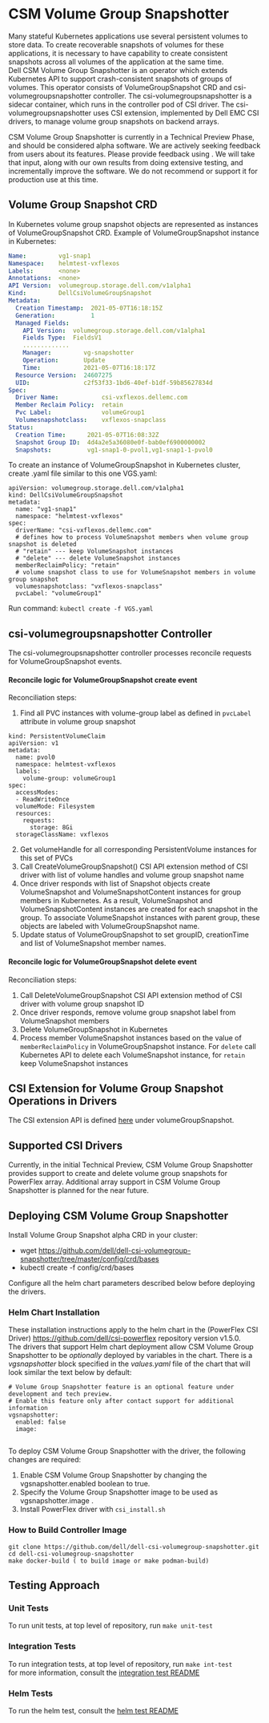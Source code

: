 # CSM Volume Group Snapshotter
Many stateful Kubernetes applications use several persistent volumes to store data. 
To create recoverable snapshots of volumes for these applications, it is necessary to have capability to create 
consistent snapshots across all volumes of the application at the same time.  
Dell CSM Volume Group Snapshotter is an operator which extends Kubernetes API to support crash-consistent 
snapshots of groups of volumes. 
This operator consists of VolumeGroupSnapshot CRD and csi-volumegroupsnapshotter controller. The csi-volumegroupsnapshotter
is a sidecar container, which runs in the controller pod of CSI driver.
The csi-volumegroupsnapshotter uses CSI extension, implemented by Dell EMC CSI drivers, to manage volume group snapshots on 
backend arrays. 

CSM Volume Group Snapshotter is currently in a Technical Preview Phase, and should be considered alpha software. 
We are actively seeking feedback from users about its features.
Please provide feedback using <TBD> .
We will take that input, along with our own results from doing extensive testing, 
and incrementally improve the software. We do not recommend or support it for production use at this time.

## Volume Group Snapshot CRD
In Kubernetes volume group snapshot objects are represented as instances of VolumeGroupSnapshot CRD.
Example of VolumeGroupSnapshot instance in Kubernetes:
```yaml
Name:         vg1-snap1
Namespace:    helmtest-vxflexos
Labels:       <none>
Annotations:  <none>
API Version:  volumegroup.storage.dell.com/v1alpha1
Kind:         DellCsiVolumeGroupSnapshot
Metadata:
  Creation Timestamp:  2021-05-07T16:18:15Z
  Generation:          1
  Managed Fields:
    API Version:  volumegroup.storage.dell.com/v1alpha1
    Fields Type:  FieldsV1
    .............
    Manager:         vg-snapshotter
    Operation:       Update
    Time:            2021-05-07T16:18:17Z
  Resource Version:  24607275
  UID:               c2f53f33-1bd6-40ef-b1df-59b85627834d
Spec:
  Driver Name:            csi-vxflexos.dellemc.com
  Member Reclaim Policy:  retain
  Pvc Label:              volumeGroup1
  Volumesnapshotclass:    vxflexos-snapclass
Status:
  Creation Time:      2021-05-07T16:08:32Z
  Snapshot Group ID:  4d4a2e5a36080e0f-bab0ef6900000002
  Snapshots:          vg1-snap1-0-pvol1,vg1-snap1-1-pvol0

```
To create an instance of VolumeGroupSnapshot in Kubernetes cluster, create .yaml file similar to this one VGS.yaml:
```
apiVersion: volumegroup.storage.dell.com/v1alpha1 
kind: DellCsiVolumeGroupSnapshot 
metadata:
  name: "vg1-snap1"
  namespace: "helmtest-vxflexos"
spec:
  driverName: "csi-vxflexos.dellemc.com"
  # defines how to process VolumeSnapshot members when volume group snapshot is deleted
  # "retain" --- keep VolumeSnapshot instances
  # "delete" --- delete VolumeSnapshot instances
  memberReclaimPolicy: "retain"
  # volume snapshot class to use for VolumeSnapshot members in volume group snapshot
  volumesnapshotclass: "vxflexos-snapclass"
  pvcLabel: "volumeGroup1"
```
Run command: `kubectl create -f VGS.yaml`

## csi-volumegroupsnapshotter Controller

The csi-volumegroupsnapshotter controller processes reconcile requests for VolumeGroupSnapshot events. 
#### Reconcile logic for VolumeGroupSnapshot create event 
Reconciliation steps:
1. Find all PVC instances with volume-group label as defined in `pvcLabel` attribute in volume group snapshot
```
kind: PersistentVolumeClaim
apiVersion: v1
metadata:
  name: pvol0
  namespace: helmtest-vxflexos
  labels:
    volume-group: volumeGroup1
spec:
  accessModes:
  - ReadWriteOnce
  volumeMode: Filesystem
  resources:
    requests:
      storage: 8Gi
  storageClassName: vxflexos
```
2. Get volumeHandle for all corresponding PersistentVolume instances for this set of PVCs
3. Call CreateVolumeGroupSnapshot() CSI API extension method of CSI driver with list of volume handles and volume group
   snapshot name
4. Once driver responds with list of Snapshot objects create 
   VolumeSnapshot and VolumeSnapshotContent instances for group members in Kubernetes. As a result, VolumeSnapshot and 
   VolumeSnapshotContent instances are created for each snapshot in the group. To associate VolumeSnapshot instances with
   parent group, these objects are labeled with VolumeGroupSnapshot name.
5. Update status of VolumeGroupSnapshot to set groupID, creationTime and list of VolumeSnapshot member names.   

#### Reconcile logic for VolumeGroupSnapshot delete event
Reconciliation steps: 
1. Call DeleteVolumeGroupSnapshot CSI API extension method of CSI driver with volume group snapshot ID
2. Once driver responds, remove volume group snapshot label from VolumeSnapshot members
3. Delete VolumeGroupSnapshot in Kubernetes
3. Process member VolumeSnapshot instances based on the value of 
   `memberReclaimPolicy` in VolumeGroupSnapshot instance. For `delete` call Kubernetes API to delete each
   VolumeSnapshot instance, for `retain` keep VolumeSnapshot instances 

## CSI Extension for Volume Group Snapshot Operations in Drivers
The CSI extension API is defined  [here](https://github.com/dell/dell-csi-extensions) under volumeGroupSnapshot.

## Supported CSI Drivers
Currently, in the initial Technical Preview, CSM Volume Group Snapshotter provides support to create and delete volume group 
snapshots for PowerFlex array. 
Additional array support in CSM Volume Group Snapshotter is planned for the near future.

## Deploying CSM Volume Group Snapshotter
Install Volume Group Snapshot alpha CRD in your cluster:
* wget https://github.com/dell/dell-csi-volumegroup-snapshotter/tree/master/config/crd/bases
* kubectl create -f config/crd/bases

Configure all the helm chart parameters described below before deploying the drivers.

### Helm Chart Installation

These installation instructions apply to the helm chart in the (PowerFlex CSI Driver) https://github.com/dell/csi-powerflex repository
version v1.5.0.  
The drivers that support Helm chart deployment allow CSM Volume Group Snapshotter to be _optionally_ deployed 
by variables in the chart. There is a _vgsnapshotter_ block specified in the _values.yaml_ file of the chart 
that will look similar the text below by default:

```
# Volume Group Snapshotter feature is an optional feature under development and tech preview.
# Enable this feature only after contact support for additional information
vgsnapshotter:
  enabled: false
  image: 
 
```
To deploy CSM Volume Group Snapshotter with the driver, the following changes are required:
1. Enable CSM Volume Group Snapshotter by changing the vgsnapshotter.enabled boolean to true. 
2. Specify the Volume Group Snapshotter image to be used as vgsnapshotter.image .
3. Install PowerFlex driver with `csi_install.sh`

### How to Build Controller Image
```  
git clone https://github.com/dell/dell-csi-volumegroup-snapshotter.git  
cd dell-csi-volumegroup-snapshotter  
make docker-build ( to build image or make podman-build)  
```  

## Testing Approach 
### Unit Tests
  To run unit tests, at top level of repository, run 
  ```make unit-test```  
  
### Integration Tests
  To run integration tests, at top level of repository, run
  ```make int-test```  
  for more information, consult the [integration test README](test/integration-test/README.md) 

### Helm Tests
  To run the helm test, consult the [helm test README](test/helm/README.MD)


